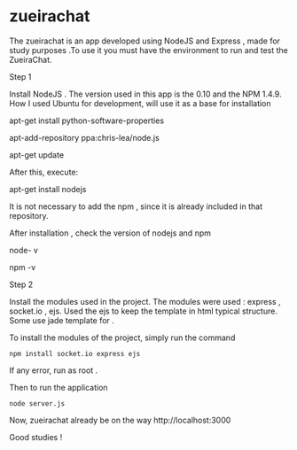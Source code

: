 zueirachat
==========

The zueirachat is an app developed using NodeJS and Express , made for study purposes .To use it you must have the environment to run and test the ZueiraChat.

Step 1

Install NodeJS . The version used in this app is the 0.10 and the NPM 1.4.9. How I used Ubuntu for development, will use it as a base for installation

apt-get install python-software-properties

apt-add-repository ppa:chris-lea/node.js

apt-get update

After this, execute:

apt-get install nodejs

It is not necessary to add the npm , since it is already included in that repository.

After installation , check the version of nodejs and npm

node- v

npm -v

Step 2

Install the modules used in the project. The modules were used : express , socket.io , ejs. Used the ejs to keep the template in html typical structure. Some use jade template for .

To install the modules of the project, simply run the command

    npm install socket.io express ejs

If any error, run as root .

Then to run the application

    node server.js

Now, zueirachat already be on the way http://localhost:3000

Good studies !
